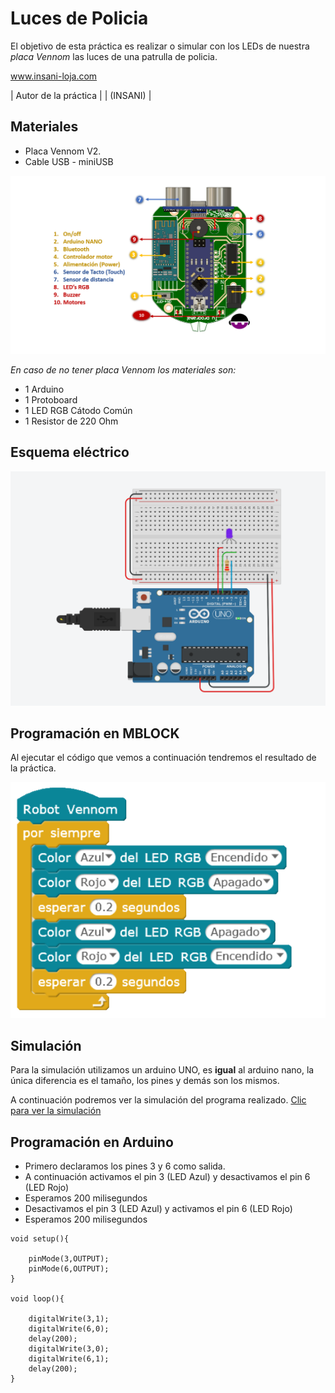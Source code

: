 # Luces de Policia

El objetivo de esta práctica es realizar o simular con los LEDs de nuestra *placa Vennom* las luces de una patrulla de policia.


www.insani-loja.com

| Autor de la práctica |
| (INSANI) |


## Materiales
- Placa Vennom V2.
- Cable USB - miniUSB

![Placa de programacion Vennom](https://github.com/jandrs300/Bloques_M/blob/master/ejemplos_vennom/Version_2/placa-version2.png)


*En caso de no tener placa Vennom los materiales son:*
- 1 Arduino
- 1 Protoboard
- 1 LED RGB Cátodo Común
- 1 Resistor de 220 Ohm


## Esquema eléctrico

![Placa arduino encender LED RGB catado](https://github.com/jandrs300/Bloques_M/blob/master/ejemplos_vennom/Version_2/luces_policia/luces_policia_c.PNG)



## Programación en MBLOCK
Al ejecutar el código que vemos a continuación tendremos el resultado de la práctica.

![programa en mblock luces LEDS Arduino](https://github.com/jandrs300/Bloques_M/blob/master/ejemplos_vennom/Version_2/luces_policia/luces_policia.PNG)



## Simulación
Para la simulación utilizamos un arduino UNO, es **igual** al arduino nano, la única diferencia es el tamaño, los pines y demás son los mismos.

A continuación podremos ver la simulación del programa realizado.  [Clic para ver la simulación]( https://www.tinkercad.com/things/fB08URl8DF0 )


## Programación en Arduino
- Primero declaramos los pines 3 y 6 como salida.
- A continuación activamos el pin 3 (LED Azul) y desactivamos el pin 6 (LED Rojo)
- Esperamos 200 milisegundos
- Desactivamos el pin 3 (LED Azul) y activamos el pin 6 (LED Rojo)
- Esperamos 200 milisegundos

```
void setup(){
    
    pinMode(3,OUTPUT);
    pinMode(6,OUTPUT);
}

void loop(){
    
    digitalWrite(3,1);
    digitalWrite(6,0);
    delay(200);
    digitalWrite(3,0);
    digitalWrite(6,1);
    delay(200);
}
```

